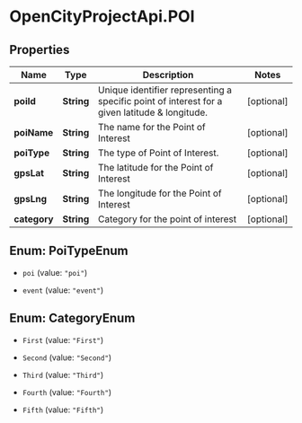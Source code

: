 # OpenCityProjectApi.POI

## Properties
Name | Type | Description | Notes
------------ | ------------- | ------------- | -------------
**poiId** | **String** | Unique identifier representing a specific point of interest for a given latitude &amp; longitude. | [optional] 
**poiName** | **String** | The name for the Point of Interest | [optional] 
**poiType** | **String** | The type of Point of Interest. | [optional] 
**gpsLat** | **String** | The latitude for the Point of Interest | [optional] 
**gpsLng** | **String** | The longitude for the Point of Interest | [optional] 
**category** | **String** | Category for the point of interest | [optional] 


<a name="PoiTypeEnum"></a>
## Enum: PoiTypeEnum


* `poi` (value: `"poi"`)

* `event` (value: `"event"`)




<a name="CategoryEnum"></a>
## Enum: CategoryEnum


* `First` (value: `"First"`)

* `Second` (value: `"Second"`)

* `Third` (value: `"Third"`)

* `Fourth` (value: `"Fourth"`)

* `Fifth` (value: `"Fifth"`)




